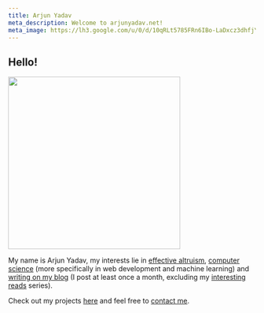 ```yaml
---
title: Arjun Yadav
meta_description: Welcome to arjunyadav.net!
meta_image: https://lh3.google.com/u/0/d/10qRLt5785FRn6IBo-LaDxcz3dhfjYtaK=w2880-h1528-iv1
---
```


## Hello!

<img src="https://lh3.googleusercontent.com/fife/AAWUweVHZT3w0o9xBBE0pZbGXdAjDhtcsw2OSc9Pku8zPVU4Z3VZG4YMzhKsupg1f8BCaSZhqaa0ekPJvfa4aT4PkIVydHw4jajJPJVYbiobcK7ArLz-VoSbGP6ZLNBWQWG79xvVcNuWL9QX7CehtTl59YQhcjHCys9NA2TQpqUxFQQ1gx8Yvruss8KUuhaQHnoKlFjR68N2ERBiqveewPZDQ4UP8Br0m9LLPumtwcPJio9vq9VtcGoOCGb4aZFruhqEB_zILXm82G2oLuWp8uSCQaX932QV9xYE_3xZTw_l-6rH6veR_CRsPZG9Cq4fUf6QMMiLeADX6dD577dvQdph9H7GjBTA_sru2s2Kw4mwoeNT6lUUMHMIyh97PNDV6ZBkJ5Azfes64wh7TaLkx3zyLXXcxVoxaPSHroyos-gQH9b3H1GrZdyYhq8N90rCt7Alezi7-6DD3DAsk7F9JRevntLjh90Y_NPuUtGECn_AYsR3hFzW60Hs44ygc6yj5svKUhrMZOtQFbi8lw6SpS0qzAUdcawhpjL2I3zSPPNAbRY6AwHTRPAVH0gVax-DHqV1dVfXaFcYrEGWdKe-4ARMUQw48ohtS6N1aeGVLLkQjwaAsB_gXz6FKNqnDARMnh_pcStjU7Dh75VQwNeOXZVw7hMpjCMkIvbTSjBjIOaZ1Jz0oaONQwtJQfAkVIn4rVDk6acM0oCCj8dmqOQlZL0eklLHJHZbbWF-Qz8=w2880-h1528-ft" height="350px" />

My name is Arjun Yadav, my interests lie in [effective altruism](/what-is-effective-altruism), [computer science](https://github.com/y-arjun-y) (more specifically in web development and machine learning) and [writing on my blog](/blog/) (I post at least once a month, excluding my [interesting reads](/interesting-reads/) series).

Check out my projects [here](/projects/) and feel free to [contact me](https://www.bettermailto.com/user/620278e0561f820009d840d2).
